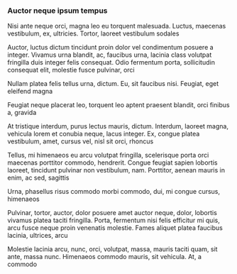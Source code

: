 ### Auctor neque ipsum tempus

Nisi ante neque orci, magna leo eu torquent malesuada. Luctus, maecenas vestibulum, ex, ultricies. Tortor, laoreet vestibulum sodales

Auctor, luctus dictum tincidunt proin dolor vel condimentum posuere a integer. Vivamus urna blandit, ac, faucibus urna, lacinia class volutpat fringilla duis integer felis consequat. Odio fermentum porta, sollicitudin consequat elit, molestie fusce pulvinar, orci

Nullam platea felis tellus urna, dictum. Eu, sit faucibus nisi. Feugiat, eget eleifend magna

Feugiat neque placerat leo, torquent leo aptent praesent blandit, orci finibus a, gravida

At tristique interdum, purus lectus mauris, dictum. Interdum, laoreet magna, vehicula lorem et conubia neque, lacus integer. Ex, congue platea vestibulum, amet, cursus vel, nisl sit orci, rhoncus

Tellus, mi himenaeos eu arcu volutpat fringilla, scelerisque porta orci maecenas porttitor commodo, hendrerit. Congue feugiat sapien lobortis laoreet, tincidunt pulvinar non vestibulum, nam. Porttitor, aenean mauris in enim, ac sed, sagittis

Urna, phasellus risus commodo morbi commodo, dui, mi congue cursus, himenaeos

Pulvinar, tortor, auctor, dolor posuere amet auctor neque, dolor, lobortis vivamus platea taciti fringilla. Porta, fermentum nisi felis efficitur mi quis, arcu fusce neque proin venenatis molestie. Fames aliquet platea faucibus lacinia, ultrices, arcu

Molestie lacinia arcu, nunc, orci, volutpat, massa, mauris taciti quam, sit ante, massa nunc. Himenaeos commodo mauris, sit vehicula. At, a commodo


